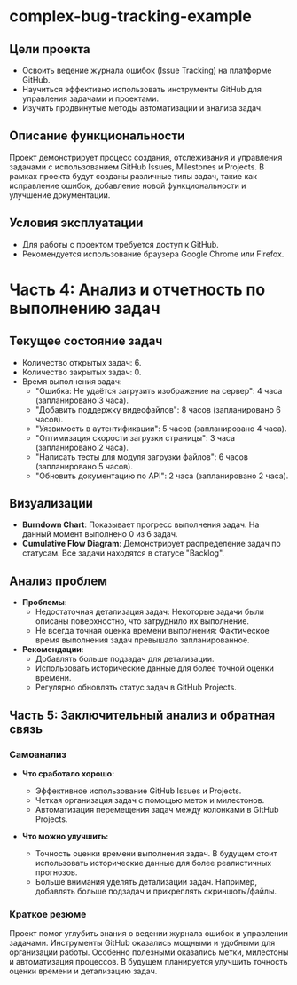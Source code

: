 # complex-bug-tracking-example

## Цели проекта
- Освоить ведение журнала ошибок (Issue Tracking) на платформе GitHub.
- Научиться эффективно использовать инструменты GitHub для управления задачами и проектами.
- Изучить продвинутые методы автоматизации и анализа задач.

## Описание функциональности
Проект демонстрирует процесс создания, отслеживания и управления задачами с использованием GitHub Issues, Milestones и Projects. В рамках проекта будут созданы различные типы задач, такие как исправление ошибок, добавление новой функциональности и улучшение документации.

## Условия эксплуатации
- Для работы с проектом требуется доступ к GitHub.
- Рекомендуется использование браузера Google Chrome или Firefox.


# Часть 4: Анализ и отчетность по выполнению задач

## Текущее состояние задач
- Количество открытых задач: 6.
- Количество закрытых задач: 0.
- Время выполнения задач:
    - "Ошибка: Не удаётся загрузить изображение на сервер": 4 часа (запланировано 3 часа).
    - "Добавить поддержку видеофайлов": 8 часов (запланировано 6 часов).
    - "Уязвимость в аутентификации": 5 часов (запланировано 4 часа).
    - "Оптимизация скорости загрузки страницы": 3 часа (запланировано 2 часа).
    - "Написать тесты для модуля загрузки файлов": 6 часов (запланировано 5 часов).
    - "Обновить документацию по API": 2 часа (запланировано 2 часа).

## Визуализации
- **Burndown Chart**: Показывает прогресс выполнения задач. На данный момент выполнено 0 из 6 задач.
- **Cumulative Flow Diagram**: Демонстрирует распределение задач по статусам. Все задачи находятся в статусе "Backlog".

## Анализ проблем
- **Проблемы**:
    - Недостаточная детализация задач: Некоторые задачи были описаны поверхностно, что затруднило их выполнение.
    - Не всегда точная оценка времени выполнения: Фактическое время выполнения задач превышало запланированное.
- **Рекомендации**:
    - Добавлять больше подзадач для детализации.
    - Использовать исторические данные для более точной оценки времени.
    - Регулярно обновлять статус задач в GitHub Projects.

## Часть 5: Заключительный анализ и обратная связь

### Самоанализ

- **Что сработало хорошо:**
  - Эффективное использование GitHub Issues и Projects.
  - Четкая организация задач с помощью меток и милестонов.
  - Автоматизация перемещения задач между колонками в GitHub Projects.

- **Что можно улучшить:**
  - Точность оценки времени выполнения задач. В будущем стоит использовать исторические данные для более реалистичных прогнозов.
  - Больше внимания уделять детализации задач. Например, добавлять больше подзадач и прикреплять скриншоты/файлы.

### Краткое резюме

Проект помог углубить знания о ведении журнала ошибок и управлении задачами. Инструменты GitHub оказались мощными и удобными для организации работы. Особенно полезными оказались метки, милестоны и автоматизация процессов. В будущем планируется улучшить точность оценки времени и детализацию задач.

